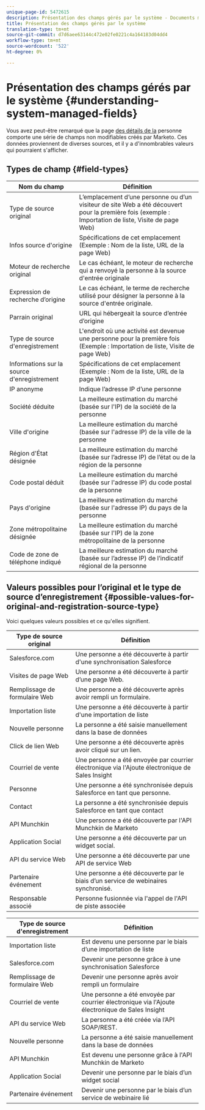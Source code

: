 ```yaml
---
unique-page-id: 5472615
description: Présentation des champs gérés par le système - Documents marketing - Documentation du produit
title: Présentation des champs gérés par le système
translation-type: tm+mt
source-git-commit: d7d6aee63144c472e02fe0221c4a164183d04dd4
workflow-type: tm+mt
source-wordcount: '522'
ht-degree: 0%

---
```



# Présentation des champs gérés par le système {#understanding-system-managed-fields}

Vous avez peut-être remarqué que la page [des détails de la](../../../product-docs/core-marketo-concepts/smart-lists-and-static-lists/managing-people-in-smart-lists/using-the-person-detail-page.md) personne comporte une série de champs non modifiables créés par Marketo. Ces données proviennent de diverses sources, et il y a d&#39;innombrables valeurs qui pourraient s&#39;afficher.

## Types de champ {#field-types}

| **Nom du champ** | **Définition** |
|---|---|
| Type de source original | L’emplacement d’une personne ou d’un visiteur de site Web a été découvert pour la première fois (exemple : Importation de liste, Visite de page Web) |
| Infos source d&#39;origine | Spécifications de cet emplacement (Exemple : Nom de la liste, URL de la page Web) |
| Moteur de recherche original | Le cas échéant, le moteur de recherche qui a renvoyé la personne à la source d&#39;entrée originale |
| Expression de recherche d’origine | Le cas échéant, le terme de recherche utilisé pour désigner la personne à la source d&#39;entrée originale. |
| Parrain original | URL qui hébergeait la source d’entrée d’origine |
| Type de source d&#39;enregistrement | L&#39;endroit où une activité est devenue une personne pour la première fois (Exemple : Importation de liste, Visite de page Web) |
| Informations sur la source d&#39;enregistrement | Spécifications de cet emplacement (Exemple : Nom de la liste, URL de la page Web) |
| IP anonyme | Indique l’adresse IP d’une personne |
| Société déduite | La meilleure estimation du marché (basée sur l&#39;IP) de la société de la personne |
| Ville d&#39;origine | La meilleure estimation du marché (basée sur l&#39;adresse IP) de la ville de la personne |
| Région d&#39;État désignée | La meilleure estimation du marché (basée sur l’adresse IP) de l’état ou de la région de la personne |
| Code postal déduit | La meilleure estimation du marché (basée sur l&#39;adresse IP) du code postal de la personne |
| Pays d&#39;origine | La meilleure estimation du marché (basée sur l&#39;adresse IP) du pays de la personne |
| Zone métropolitaine désignée | La meilleure estimation du marché (basée sur l&#39;IP) de la zone métropolitaine de la personne |
| Code de zone de téléphone indiqué | La meilleure estimation du marché (basée sur l’adresse IP) de l’indicatif régional de la personne |

## Valeurs possibles pour l’original et le type de source d’enregistrement {#possible-values-for-original-and-registration-source-type}

Voici quelques valeurs possibles et ce qu&#39;elles signifient.

| **Type de source original** | **Définition** |
|---|---|
| Salesforce.com | Une personne a été découverte à partir d&#39;une synchronisation Salesforce |
| Visites de page Web | Une personne a été découverte à partir d’une page Web. |
| Remplissage de formulaire Web | Une personne a été découverte après avoir rempli un formulaire. |
| Importation liste | Une personne a été découverte à partir d&#39;une importation de liste |
| Nouvelle personne | La personne a été saisie manuellement dans la base de données |
| Click de lien Web | Une personne a été découverte après avoir cliqué sur un lien. |
| Courriel de vente | Une personne a été envoyée par courrier électronique via l&#39;Ajoute électronique de Sales Insight |
| Personne | Une personne a été synchronisée depuis Salesforce en tant que personne. |
| Contact | La personne a été synchronisée depuis Salesforce en tant que contact |
| API Munchkin | Une personne a été découverte par l&#39;API Munchkin de Marketo |
| Application Social | Une personne a été découverte par un widget social. |
| API du service Web | Une personne a été découverte par une API de service Web |
| Partenaire événement | Une personne a été découverte par le biais d’un service de webinaires synchronisé. |
| Responsable associé | Personne fusionnée via l&#39;appel de l&#39;API de piste associée |

| **Type de source d&#39;enregistrement** | **Définition** |
|---|---|
| Importation liste | Est devenu une personne par le biais d’une importation de liste |
| Salesforce.com | Devenir une personne grâce à une synchronisation Salesforce |
| Remplissage de formulaire Web | Devenir une personne après avoir rempli un formulaire |
| Courriel de vente | Une personne a été envoyée par courrier électronique via l&#39;Ajoute électronique de Sales Insight |
| API du service Web | La personne a été créée via l’API SOAP/REST. |
| Nouvelle personne | La personne a été saisie manuellement dans la base de données |
| API Munchkin | Est devenu une personne grâce à l&#39;API Munchkin de Marketo |
| Application Social | Devenir une personne par le biais d’un widget social |
| Partenaire événement | Devenir une personne par le biais d’un service de webinaire lié |

